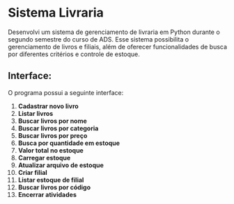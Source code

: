 # Sistema Livraria

Desenvolvi um sistema de gerenciamento de livraria em Python durante o segundo semestre do curso de ADS. Esse sistema possibilita o gerenciamento de livros e filiais, além de oferecer funcionalidades de busca por diferentes critérios e controle de estoque.


## Interface:

O programa possui a seguinte interface:

1. **Cadastrar novo livro**
2. **Listar livros**
3. **Buscar livros por nome**
4. **Buscar livros por categoria**
5. **Buscar livros por preço**
6. **Busca por quantidade em estoque**
7. **Valor total no estoque**
8. **Carregar estoque**
9. **Atualizar arquivo de estoque**
10. **Criar filial**
11. **Listar estoque de filial**
12. **Buscar livros por código**
0. **Encerrar atividades**
